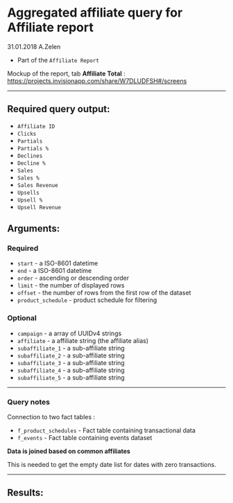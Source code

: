 # Aggregated affiliate query for Affiliate report

31.01.2018 A.Zelen

* Part of the `Affiliate Report`

Mockup of the report, tab **Affiliate Total** :
https://projects.invisionapp.com/share/W7DLUDFSH#/screens

____

## Required query output:
* `Affiliate ID`		
* `Clicks`
* `Partials`	 	
* `Partials %`		
* `Declines`		
* `Decline %`
* `Sales`		
* `Sales %`		
* `Sales Revenue`		
* `Upsells`		
* `Upsell %`		
* `Upsell Revenue`


## Arguments:

### Required
* `start` - a ISO-8601 datetime
* `end` - a ISO-8601 datetime
* `order` - ascending or descending order
* `limit` - the number of displayed rows
* `offset` - the number of rows from the first row of the dataset
* `product_schedule` - product schedule for filtering

### Optional
* `campaign` -  a array of UUIDv4 strings
* `affiliate` -  a affiliate string (the affiliate alias)
* `subaffiliate_1` -  a sub-affiliate string
* `subaffiliate_2` -  a sub-affiliate string
* `subaffiliate_3` -  a sub-affiliate string
* `subaffiliate_4` -  a sub-affiliate string
* `subaffiliate_5` -  a sub-affiliate string

---
### Query notes

Connection to two fact tables :
* `f_product_schedules` - Fact table containing transactional data
* `f_events` - Fact table containing events dataset

**Data is joined based on common affiliates**


This is needed to get the empty date list for dates with zero transactions.

---
## Results:

```
```

